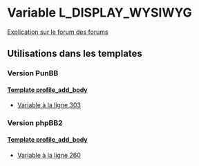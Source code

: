 # Variable L_DISPLAY_WYSIWYG
[Explication sur le forum des forums](http://forum.forumactif.com/t294113-listing-des-variables#L_DISPLAY_WYSIWYG)
## Utilisations dans les templates
### Version PunBB
#### [Template profile_add_body](punbb/profile_add_body.md)
* [Variable à la ligne 303](../punbb/profile_add_body.tpl#L303)
### Version phpBB2
#### [Template profile_add_body](subsilver/profile_add_body.md)
* [Variable à la ligne 260](../subsilver/profile_add_body.tpl#L260)
